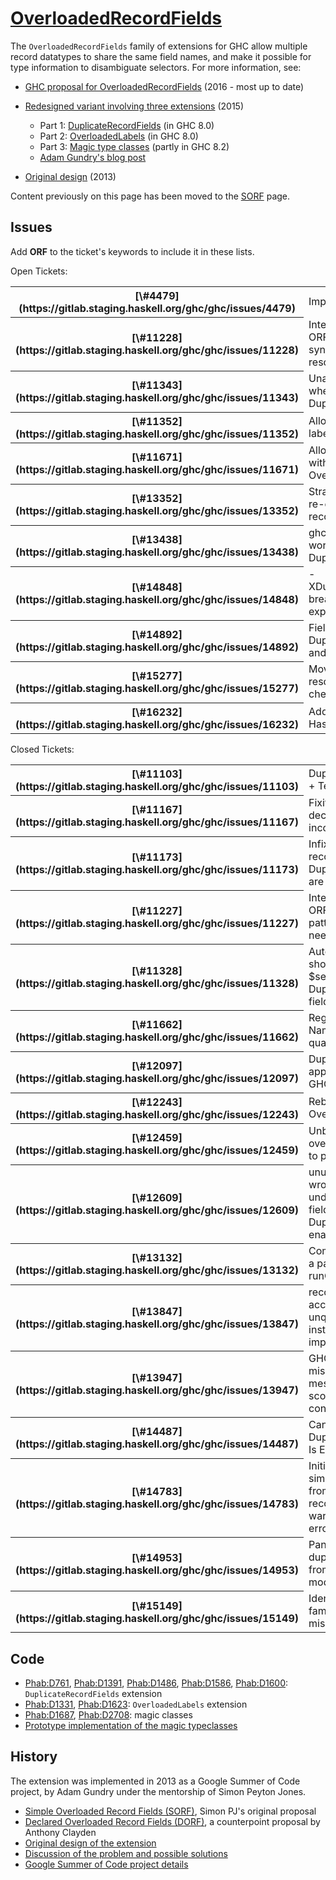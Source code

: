 # [OverloadedRecordFields](records/overloaded-record-fields)



The `OverloadedRecordFields` family of extensions for GHC allow multiple record datatypes to share the same field names, and make it possible for type information to disambiguate selectors. For more information, see:


- [
  GHC proposal for OverloadedRecordFields](https://github.com/ghc-proposals/ghc-proposals/pull/6) (2016 - most up to date)
- [Redesigned variant involving three extensions](records/overloaded-record-fields/redesign) (2015)

  - Part 1: [DuplicateRecordFields](records/overloaded-record-fields/duplicate-record-fields) (in GHC 8.0)
  - Part 2: [OverloadedLabels](records/overloaded-record-fields/overloaded-labels) (in GHC 8.0)
  - Part 3: [Magic type classes](records/overloaded-record-fields/magic-classes) (partly in GHC 8.2)
  - [
    Adam Gundry's blog post](http://www.well-typed.com/blog/2015/03/overloadedrecordfields-revived/)
- [
  Original design](https://ghc.haskell.org/trac/ghc/wiki/Records/OverloadedRecordFields/Design) (2013)


Content previously on this page has been moved to the [SORF](records/overloaded-record-fields/sorf) page.


## Issues



Add **ORF** to the ticket's keywords to include it in these lists.



Open Tickets:

<table><tr><th>[\#4479](https://gitlab.staging.haskell.org/ghc/ghc/issues/4479)</th>
<td>Implement TDNR</td></tr>
<tr><th>[\#11228](https://gitlab.staging.haskell.org/ghc/ghc/issues/11228)</th>
<td>Interaction between ORF and record pattern synonyms needs to be resolved.</td></tr>
<tr><th>[\#11343](https://gitlab.staging.haskell.org/ghc/ghc/issues/11343)</th>
<td>Unable to infer type when using DuplicateRecordFields</td></tr>
<tr><th>[\#11352](https://gitlab.staging.haskell.org/ghc/ghc/issues/11352)</th>
<td>Allow applying type to label</td></tr>
<tr><th>[\#11671](https://gitlab.staging.haskell.org/ghc/ghc/issues/11671)</th>
<td>Allow labels starting with uppercase with OverloadedLabels</td></tr>
<tr><th>[\#13352](https://gitlab.staging.haskell.org/ghc/ghc/issues/13352)</th>
<td>Strange requirement for re-exported duplicate record fields</td></tr>
<tr><th>[\#13438](https://gitlab.staging.haskell.org/ghc/ghc/issues/13438)</th>
<td>ghci :browse does not work with DuplicateRecordFields</td></tr>
<tr><th>[\#14848](https://gitlab.staging.haskell.org/ghc/ghc/issues/14848)</th>
<td>-XDuplicateRecordFields breaks record expression splices</td></tr>
<tr><th>[\#14892](https://gitlab.staging.haskell.org/ghc/ghc/issues/14892)</th>
<td>Field imposters with DuplicateRecordFields and NamedFieldPuns.</td></tr>
<tr><th>[\#15277](https://gitlab.staging.haskell.org/ghc/ghc/issues/15277)</th>
<td>Move field name resolution to the type-checker</td></tr>
<tr><th>[\#16232](https://gitlab.staging.haskell.org/ghc/ghc/issues/16232)</th>
<td>Add setField to HasField</td></tr></table>




Closed Tickets:

<table><tr><th>[\#11103](https://gitlab.staging.haskell.org/ghc/ghc/issues/11103)</th>
<td>DuplicateRecordFields + TemplateHaskell</td></tr>
<tr><th>[\#11167](https://gitlab.staging.haskell.org/ghc/ghc/issues/11167)</th>
<td>Fixity of field-deconstructors incorrect</td></tr>
<tr><th>[\#11173](https://gitlab.staging.haskell.org/ghc/ghc/issues/11173)</th>
<td>Infix declarations for record fields with DuplicateRecordFields are broken</td></tr>
<tr><th>[\#11227](https://gitlab.staging.haskell.org/ghc/ghc/issues/11227)</th>
<td>Interaction between ORF and record pattern synonyms needs to be resolved.</td></tr>
<tr><th>[\#11328](https://gitlab.staging.haskell.org/ghc/ghc/issues/11328)</th>
<td>Auto complete in ghci shows $sel:function:Type for DuplicateRecordFields fields</td></tr>
<tr><th>[\#11662](https://gitlab.staging.haskell.org/ghc/ghc/issues/11662)</th>
<td>Regression using NamedFieldPuns with qualified field names</td></tr>
<tr><th>[\#12097](https://gitlab.staging.haskell.org/ghc/ghc/issues/12097)</th>
<td>DuplicateRecordFields appears not to work in GHCi</td></tr>
<tr><th>[\#12243](https://gitlab.staging.haskell.org/ghc/ghc/issues/12243)</th>
<td>RebindableSyntax and OverloadedLabels</td></tr>
<tr><th>[\#12459](https://gitlab.staging.haskell.org/ghc/ghc/issues/12459)</th>
<td>UnboxedTuple makes overloaded labels fail to parse</td></tr>
<tr><th>[\#12609](https://gitlab.staging.haskell.org/ghc/ghc/issues/12609)</th>
<td>unused-top-binds wrongly warns about underscore-prefixed field names when DuplicateRecordFields enabled</td></tr>
<tr><th>[\#13132](https://gitlab.staging.haskell.org/ghc/ghc/issues/13132)</th>
<td>Compilation fails with a panic: get\_op runContT</td></tr>
<tr><th>[\#13847](https://gitlab.staging.haskell.org/ghc/ghc/issues/13847)</th>
<td>record construction accepts local unqualified name instead of qualified imported name</td></tr>
<tr><th>[\#13947](https://gitlab.staging.haskell.org/ghc/ghc/issues/13947)</th>
<td>GHC 8.2 gives misleading error message for out-of-scope infix type constructor</td></tr>
<tr><th>[\#14487](https://gitlab.staging.haskell.org/ghc/ghc/issues/14487)</th>
<td>Can't Hide Field When DuplicateRecordFields Is Enabled</td></tr>
<tr><th>[\#14783](https://gitlab.staging.haskell.org/ghc/ghc/issues/14783)</th>
<td>Initializing record with similarly named field from a different record results in warning rather than error</td></tr>
<tr><th>[\#14953](https://gitlab.staging.haskell.org/ghc/ghc/issues/14953)</th>
<td>Panic when exporting duplicate record fields from separate modules</td></tr>
<tr><th>[\#15149](https://gitlab.staging.haskell.org/ghc/ghc/issues/15149)</th>
<td>Identical distinct type family fields miscompiled</td></tr></table>



## Code


- [ Phab:D761](https://phabricator.haskell.org/D761), [
  Phab:D1391](https://phabricator.haskell.org/D1391), [
  Phab:D1486](https://phabricator.haskell.org/D1486), [
  Phab:D1586](https://phabricator.haskell.org/D1586), [
  Phab:D1600](https://phabricator.haskell.org/D1600): `DuplicateRecordFields` extension
- [ Phab:D1331](https://phabricator.haskell.org/D1331), [
  Phab:D1623](https://phabricator.haskell.org/D1623): `OverloadedLabels` extension
- [ Phab:D1687](https://phabricator.haskell.org/D1687), [
  Phab:D2708](https://phabricator.haskell.org/D2708): magic classes
- [
  Prototype implementation of the magic typeclasses](https://github.com/adamgundry/records-prototype)

## History



The extension was implemented in 2013 as a Google Summer of Code project, by Adam Gundry under the mentorship of Simon Peyton Jones.


- [Simple Overloaded Record Fields (SORF)](records/overloaded-record-fields/sorf), Simon PJ's original proposal
- [Declared Overloaded Record Fields (DORF)](records/declared-overloaded-record-fields), a counterpoint proposal by Anthony Clayden
- [Original design of the extension](records/overloaded-record-fields/design)
- [Discussion of the problem and possible solutions](records)
- [
  Google Summer of Code project details](http://www.google-melange.com/gsoc/project/google/gsoc2013/adamgundry/4766932662222848)
